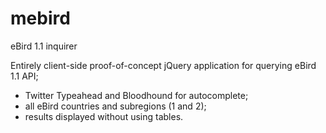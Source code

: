 # mebird
eBird 1.1 inquirer

Entirely client-side proof-of-concept jQuery application for querying eBird 1.1 API;
- Twitter Typeahead and Bloodhound for autocomplete;
- all eBird countries and subregions (1 and 2);
- results displayed without using tables.